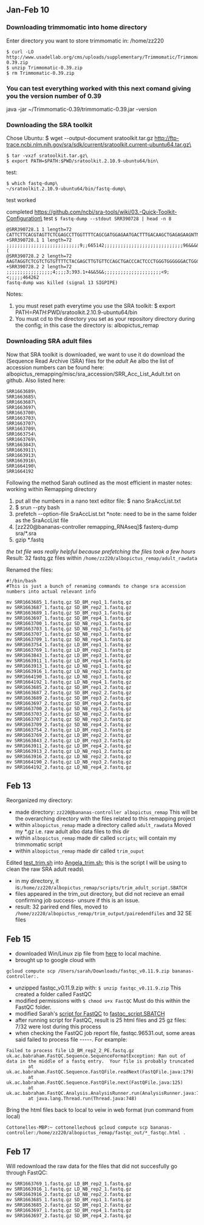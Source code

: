 ## Jan-Feb 10
### Downloading trimmomatic into home directory
Enter directory you want to store trimmomatic in: /home/zz220
```
$ curl -LO http://www.usadellab.org/cms/uploads/supplementary/Trimmomatic/Trimmomatic-0.39.zip
$ unzip Trimmomatic-0.39.zip
$ rm Trimmomatic-0.39.zip
```
### You can test everything worked with this next comand giving you the version number of 0.39
java -jar ~/Trimmomatic-0.39/trimmomatic-0.39.jar -version

### Downloading the SRA toolkit
Chose Ubuntu: $ wget --output-document sratoolkit.tar.gz http://ftp-trace.ncbi.nlm.nih.gov/sra/sdk/current/sratoolkit.current-ubuntu64.tar.gz\
```
$ tar -vxzf sratoolkit.tar.gz\
$ export PATH=$PATH:$PWD/sratoolkit.2.10.9-ubuntu64/bin\
```
test: 
```
$ which fastq-dump\
~/sratoolkit.2.10.9-ubuntu64/bin/fastq-dump\
```
test worked

completed https://github.com/ncbi/sra-tools/wiki/03.-Quick-Toolkit-Configuration\
test
`$ fastq-dump --stdout SRR390728 | head -n 8`
```
@SRR390728.1 1 length=72
CATTCTTCACGTAGTTCTCGAGCCTTGGTTTTCAGCGATGGAGAATGACTTTGACAAGCTGAGAGAAGNTNC
+SRR390728.1 1 length=72
;;;;;;;;;;;;;;;;;;;;;;;;;;;9;;665142;;;;;;;;;;;;;;;;;;;;;;;;;;;;;96&&&&(
@SRR390728.2 2 length=72
AAGTAGGTCTCGTCTGTGTTTTCTACGAGCTTGTGTTCCAGCTGACCCACTCCCTGGGTGGGGGGACTGGGT
+SRR390728.2 2 length=72
;;;;;;;;;;;;;;;;;4;;;;3;393.1+4&&5&&;;;;;;;;;;;;;;;;;;;;;<9;<;;;;;464262
fastq-dump was killed (signal 13 SIGPIPE)
```

Notes: 
1. you must reset path everytime you use the SRA toolkit: $ export PATH=$PATH:$PWD/sratoolkit.2.10.9-ubuntu64/bin
1. You must cd to the directory you set as your repository directory during the config; in this case the directory is: albopictus_remap

### Downloading SRA adult files
Now that SRA toolkit is downloaded, we want to use it do download the (Sequence Read Archive (SRA) files for the *adult* Ae albo the list of accession numbers can be found here: albopictus_remapping/misc/sra_accession/SRR_Acc_List_Adult.txt on github. Also listed here: 
```
SRR1663689\
SRR1663685\
SRR1663687\
SRR1663697\
SRR1663700\
SRR1663703\
SRR1663707\
SRR1663709\
SRR1663754\
SRR1663769\
SRR1663843\
SRR1663911\
SRR1663913\
SRR1663916\
SRR1664190\
SRR1664192
```
Following the method Sarah outlined as the most efficient in master notes: working within Remapping directory

1. put all the numbers in a nano text editor file: $ nano SraAccList.txt
1. $ srun --pty bash
1. prefetch --option-file SraAccList.txt *note: need to be in the same folder as the SraAccList file
1. [zz220@bananas-controller remapping_RNAseq]$ fasterq-dump sra/*.sra
1. gzip *.fastq

*the txt file was really helpful because prefetching the files took a few hours*
Result: 32 fastq.gz files within `/home/zz220/albopictus_remap/adult_rawdata`

Renamed the files:
```
#!/bin/bash
#This is just a bunch of renaming commands to change sra accession numbers into actual relevant info

mv SRR1663685_1.fastq.gz SD_BM_rep1_1.fastq.gz
mv SRR1663687_1.fastq.gz SD_BM_rep2_1.fastq.gz
mv SRR1663689_1.fastq.gz SD_BM_rep3_1.fastq.gz
mv SRR1663697_1.fastq.gz SD_BM_rep4_1.fastq.gz
mv SRR1663700_1.fastq.gz SD_NB_rep1_1.fastq.gz
mv SRR1663703_1.fastq.gz SD_NB_rep2_1.fastq.gz
mv SRR1663707_1.fastq.gz SD_NB_rep3_1.fastq.gz
mv SRR1663709_1.fastq.gz SD_NB_rep4_1.fastq.gz
mv SRR1663754_1.fastq.gz LD_BM_rep1_1.fastq.gz
mv SRR1663769_1.fastq.gz LD_BM_rep2_1.fastq.gz
mv SRR1663843_1.fastq.gz LD_BM_rep3_1.fastq.gz
mv SRR1663911_1.fastq.gz LD_BM_rep4_1.fastq.gz
mv SRR1663913_1.fastq.gz LD_NB_rep1_1.fastq.gz
mv SRR1663916_1.fastq.gz LD_NB_rep2_1.fastq.gz
mv SRR1664190_1.fastq.gz LD_NB_rep3_1.fastq.gz
mv SRR1664192_1.fastq.gz LD_NB_rep4_1.fastq.gz
mv SRR1663685_2.fastq.gz SD_BM_rep1_2.fastq.gz
mv SRR1663687_2.fastq.gz SD_BM_rep2_2.fastq.gz
mv SRR1663689_2.fastq.gz SD_BM_rep3_2.fastq.gz
mv SRR1663697_2.fastq.gz SD_BM_rep4_2.fastq.gz
mv SRR1663700_2.fastq.gz SD_NB_rep1_2.fastq.gz
mv SRR1663703_2.fastq.gz SD_NB_rep2_2.fastq.gz
mv SRR1663707_2.fastq.gz SD_NB_rep3_2.fastq.gz
mv SRR1663709_2.fastq.gz SD_NB_rep4_2.fastq.gz
mv SRR1663754_2.fastq.gz LD_BM_rep1_2.fastq.gz
mv SRR1663769_2.fastq.gz LD_BM_rep2_2.fastq.gz
mv SRR1663843_2.fastq.gz LD_BM_rep3_2.fastq.gz
mv SRR1663911_2.fastq.gz LD_BM_rep4_2.fastq.gz
mv SRR1663913_2.fastq.gz LD_NB_rep1_2.fastq.gz
mv SRR1663916_2.fastq.gz LD_NB_rep2_2.fastq.gz
mv SRR1664190_2.fastq.gz LD_NB_rep3_2.fastq.gz
mv SRR1664192_2.fastq.gz LD_NB_rep4_2.fastq.gz
```

## Feb 13
Reorganized my directory:
- made directory: `zz220@bananas-controller albopictus_remap` This will be the overarching directory with the files related to this remapping project
- within `albopictus_remap` made a directory called `adult_rawdata` Moved my \*.gz i.e. raw adult albo data files to this dir
- within `albopictus_remap` made dir called `scripts`; will contain my trimmomatic script
- within `albopictus_remap` made dir called `trim_ouput`

Edited [test_trim.sh](https://github.com/srmarzec/albopictus_remapping/blob/main/scripts/test_trim.sh) into [Angela_trim.sh](https://github.com/srmarzec/albopictus_remapping/blob/main/scripts/Angela_trim.sh); this is the script I will be using to clean the raw SRA adult reads\
- in my directory, it is:`/home/zz220/albopictus_remap/scripts/trim_adult_script.SBATCH`
- files appeared in the trim_out directory, but did not recieve an email confirming job success- unsure if this is an issue.
- result: 32 parired end files, moved to `/home/zz220/albopictus_remap/trim_output/pairedendfiles` and 32 SE files

## Feb 15
- downloaded Win/Linux zip file from [here](https://www.bioinformatics.babraham.ac.uk/projects/download.html#fastqc) to local machine. 
- brought up to google cloud with 
```
gcloud compute scp /Users/sarah/Downloads/fastqc_v0.11.9.zip bananas-controller:.
```
- unzipped fastqc_v0.11.9.zip with: `$ unzip fastqc_v0.11.9.zip` This created a folder called FastQC
- modified permissions with `$ chmod u+x FastQC` Must do this within the FastQC folder.
- modified Sarah's [script for FastQC](https://github.com/srmarzec/albopictus_remapping/blob/main/scripts/fastqc.sh) to [fastqc_script.SBATCH](https://github.com/srmarzec/albopictus_remapping/tree/main/scripts)
- after running script for FastQC, result is 25 html files and 25 gz files: 7/32 were lost during this process
- when checking the FastQC job report file, fastqc.96531.out, some areas said failed to process file -----. For example:
```
Failed to process file LD_BM_rep2_2_PE.fastq.gz
uk.ac.babraham.FastQC.Sequence.SequenceFormatException: Ran out of data in the middle of a fastq entry.  Your file is probably truncated
        at uk.ac.babraham.FastQC.Sequence.FastQFile.readNext(FastQFile.java:179)
        at uk.ac.babraham.FastQC.Sequence.FastQFile.next(FastQFile.java:125)
        at uk.ac.babraham.FastQC.Analysis.AnalysisRunner.run(AnalysisRunner.java:77)
        at java.lang.Thread.run(Thread.java:748)
```

Bring the html files back to local to veiw in web format (run command from local)
```
Cottonelles-MBP:~ cottonellezhou$ gcloud compute scp bananas-controller:/home/zz220/albopictus_remap/fastqc_out/*_fastqc.html .
```
## Feb 17
Will redownload the raw data for the files that did not succesfully go through FastQC:
```
mv SRR1663769_1.fastq.gz LD_BM_rep2_1.fastq.gz
mv SRR1663916_1.fastq.gz LD_NB_rep2_1.fastq.gz
mv SRR1663916_2.fastq.gz LD_NB_rep2_2.fastq.gz
mv SRR1663685_1.fastq.gz SD_BM_rep1_1.fastq.gz
mv SRR1663685_2.fastq.gz SD_BM_rep1_2.fastq.gz
mv SRR1663697_1.fastq.gz SD_BM_rep4_1.fastq.gz
mv SRR1663697_2.fastq.gz SD_BM_rep4_2.fastq.gz
 ```
